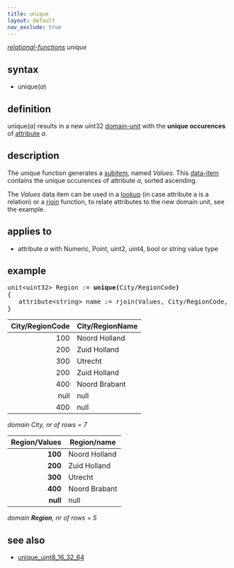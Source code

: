 ```yaml
---
title: unique
layout: default
nav_exclude: true
---
```

*[relational-functions](relational-functions) unique*

## syntax

- unique(*a*)

## definition

unique(*a*) results in a new uint32 [domain-unit](domain-unit) with the **unique occurences** of [attribute](attribute) *a*.

## description

The unique function generates a [subitem](subitem), named *Values*. This [data-item](data-item) contains the unique occurences of attribute *a*, sorted ascending.

The *Values* data item can be used in a [lookup](lookup) (in case attribute a is a relation) or a [rjoin](rjoin) function, to relate attributes to the new domain
unit, see the example.

## applies to

- attribute *a* with Numeric, Point, uint2, uint4, bool or string value type

## example

<pre>
unit&lt;uint32&gt; Region := <B>unique(</B>City/RegionCode<B>)</B>
{
   attribute&lt;string&gt; name := rjoin(Values, City/RegionCode, City/RegionName);
}
</pre>

| City/RegionCode | City/RegionName |
|----------------:|-----------------|
| 100             | Noord Holland   |
| 200             | Zuid Holland    |
| 300             | Utrecht         |
| 200             | Zuid Holland    |
| 400             | Noord Brabant   |
| null            | null            |
| 400             | null            |

*domain City, nr of rows = 7*

| **Region/Values** | Region/name   |
|------------------:|---------------|
| **100**           | Noord Holland |
| **200**           | Zuid Holland  |
| **300**           | Utrecht       |
| **400**           | Noord Brabant |
| **null**          | null          |

*domain <B>Region</B>, nr of rows = 5*

## see also

* [unique_uint8_16_32_64](unique_uint8_16_32_64)